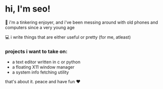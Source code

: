 # hi, I'm seo!
🔨 i'm a tinkering enjoyer, and i've been messing around with old phones and computers since a very young age

💻 i write things that are either useful or pretty (for me, atleast)
### projects i want to take on:
- a text editor written in c or python
- a floating X11 window manager
- a system info fetching utility

that's about it. peace and have fun ❤️️
